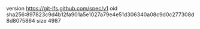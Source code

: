 version https://git-lfs.github.com/spec/v1
oid sha256:897823c9d4b12fa901a5e1027a79e4e51d306340a08c9d0c277308d8d8075864
size 4987
